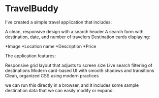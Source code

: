 # TravelBuddy
I've created a simple travel application that includes:

A clean, responsive design with a search header
A search form with destination, date, and number of travelers
Destination cards displaying:

*Image
*Location name
*Description
*Price



The application features:

Responsive grid layout that adjusts to screen size
Live search filtering of destinations
Modern card-based UI with smooth shadows and transitions
Clean, organized CSS using modern practices

we can run this directly in a browser, and it includes some sample destination data that we can easily modify or expand.
